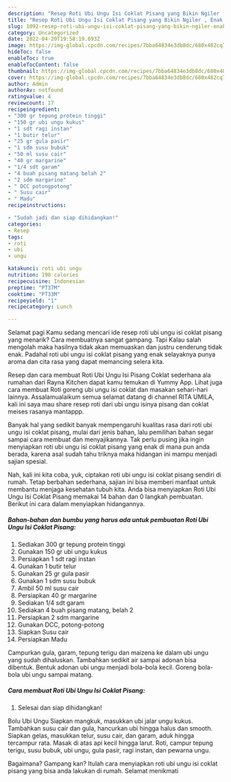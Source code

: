 ```yaml
---
description: "Resep Roti Ubi Ungu Isi Coklat Pisang yang Bikin Ngiler , Enak Banget"
title: "Resep Roti Ubi Ungu Isi Coklat Pisang yang Bikin Ngiler , Enak Banget"
slug: 1092-resep-roti-ubi-ungu-isi-coklat-pisang-yang-bikin-ngiler-enak-banget
category: Uncategorized
date: 2022-04-20T19:58:19.693Z
image: https://img-global.cpcdn.com/recipes/7bba64834e3db8dc/680x482cq70/roti-ubi-ungu-isi-coklat-pisang-foto-resep-utama.jpg
hideToc: false
enableToc: true
enableTocContent: false
thumbnail: https://img-global.cpcdn.com/recipes/7bba64834e3db8dc/680x482cq70/roti-ubi-ungu-isi-coklat-pisang-foto-resep-utama.jpg
cover: https://img-global.cpcdn.com/recipes/7bba64834e3db8dc/680x482cq70/roti-ubi-ungu-isi-coklat-pisang-foto-resep-utama.jpg
author: Admin
authorAv: notfound
ratingvalue: 4
reviewcount: 17
recipeingredient:
- "300 gr tepung protein tinggi"
- "150 gr ubi ungu kukus"
- "1 sdt ragi instan"
- "1 butir telur"
- "25 gr gula pasir"
- "1 sdm susu bubuk"
- "50 ml susu cair"
- "40 gr margarine"
- "1/4 sdt garam"
- "4 buah pisang matang belah 2"
- "2 sdm margarine"
- " DCC potongpotong"
- " Susu cair"
- " Madu"
recipeinstructions:

- "Sudah jadi dan siap dihidangkan!"
categories:
- Resep
tags:
- roti
- ubi
- ungu

katakunci: roti ubi ungu 
nutrition: 198 calories
recipecuisine: Indonesian
preptime: "PT37M"
cooktime: "PT33M"
recipeyield: "1"
recipecategory: Lunch

---
```



Selamat pagi Kamu sedang mencari ide resep roti ubi ungu isi coklat pisang yang menarik? Cara membuatnya sangat gampang. Tapi Kalau salah mengolah maka hasilnya tidak akan memuaskan dan justru cenderung tidak enak. Padahal roti ubi ungu isi coklat pisang yang enak selayaknya punya aroma dan cita rasa yang dapat memancing selera kita.


Resep dan cara membuat Roti Ubi Ungu Isi Pisang Coklat sederhana ala rumahan dari Rayna Kitchen dapat kamu temukan di Yummy App. Lihat juga cara membuat Roti goreng ubi ungu isi coklat dan masakan sehari-hari lainnya. Assalamualaikum semua selamat datang di channel RITA UMILA, kali ini saya mau share resep roti dari ubi ungu isinya pisang dan coklat meises rasanya mantappp.

Banyak hal yang sedikit banyak mempengaruhi kualitas rasa dari roti ubi ungu isi coklat pisang, mulai dari jenis bahan, lalu pemilihan bahan segar sampai cara membuat dan menyajikannya. Tak perlu pusing jika ingin menyiapkan roti ubi ungu isi coklat pisang yang enak di mana pun anda berada, karena asal sudah tahu triknya maka hidangan ini mampu menjadi sajian spesial.


Nah, kali ini kita coba, yuk, ciptakan roti ubi ungu isi coklat pisang sendiri di rumah. Tetap berbahan sederhana, sajian ini bisa memberi manfaat untuk membantu menjaga kesehatan tubuh kita. Anda bisa menyiapkan Roti Ubi Ungu Isi Coklat Pisang memakai 14 bahan dan 0 langkah pembuatan. Berikut ini cara dalam menyiapkan hidangannya.

<!--inarticleads1-->

##### Bahan-bahan dan bumbu yang harus ada untuk pembuatan Roti Ubi Ungu Isi Coklat Pisang:

1. Sediakan 300 gr tepung protein tinggi
1. Gunakan 150 gr ubi ungu kukus
1. Persiapkan 1 sdt ragi instan
1. Gunakan 1 butir telur
1. Gunakan 25 gr gula pasir
1. Gunakan 1 sdm susu bubuk
1. Ambil 50 ml susu cair
1. Persiapkan 40 gr margarine
1. Sediakan 1/4 sdt garam
1. Sediakan 4 buah pisang matang, belah 2
1. Persiapkan 2 sdm margarine
1. Gunakan  DCC, potong-potong
1. Siapkan  Susu cair
1. Persiapkan  Madu


Campurkan gula, garam, tepung terigu dan maizena ke dalam ubi ungu yang sudah dihaluskan. Tambahkan sedikit air sampai adonan bisa dibentuk. Bentuk adonan ubi ungu menjadi bola-bola kecil. Goreng bola-bola ubi ungu sampai matang. 

<!--inarticleads2-->

##### Cara membuat Roti Ubi Ungu Isi Coklat Pisang:


1. Selesai dan siap dihidangkan!

Bolu Ubi Ungu Siapkan mangkuk, masukkan ubi jalar ungu kukus. Tambahkan susu cair dan gula, hancurkan ubi hingga halus dan smooth. Siapkan gelas, masukkan telur, susu cair, dan garam, aduk hingga tercampur rata. Masak di atas api kecil hingga larut. Roti, campur tepung terigu, susu bubuk, ubi ungu, gula pasir, ragi instan, dan pewarna ungu. 

Bagaimana? Gampang kan? Itulah cara menyiapkan roti ubi ungu isi coklat pisang yang bisa anda lakukan di rumah. Selamat menikmati
